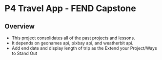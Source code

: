 # P4 Travel App - FEND Capstone

## Overview
- This project consolidates all of the past projects and lessons.
- It depends on geonames api, pixbay api, and weatherbit api.
- Add end date and display length of trip as the Extend your Project/Ways to Stand Out
